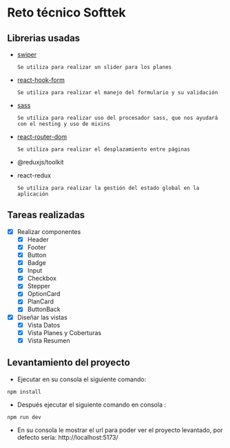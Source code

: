 # Reto técnico Softtek

## Librerias usadas

- [swiper](https://www.npmjs.com/package/swiper)

      Se utiliza para realizar un slider para los planes

- [react-hook-form](https://www.npmjs.com/package/react-hook-form)

      Se utiliza para realizar el manejo del formulario y su validación

- [sass](https://www.npmjs.com/package/sass)

      Se utiliza para realizar uso del procesador sass, que nos ayudará con el nesting y uso de mixins

- [react-router-dom](https://www.npmjs.com/package/react-router-dom)

      Se utiliza para realizar el desplazamiento entre páginas

- @reduxjs/toolkit
- react-redux

      Se utiliza para realizar la gestión del estado global en la aplicación

## Tareas realizadas

- [x] Realizar componentes
  - [x] Header
  - [x] Footer
  - [x] Button
  - [x] Badge
  - [x] Input
  - [x] Checkbox
  - [x] Stepper
  - [x] OptionCard
  - [x] PlanCard
  - [x] ButtonBack
- [X] Diseñar las vistas
  - [x] Vista Datos
  - [X] Vista Planes y Coberturas
  - [X] Vista Resumen

## Levantamiento del proyecto

- Ejecutar en su consola el siguiente comando:

```
npm install
```

- Después ejecutar el siguiente comando en consola :

```
npm run dev
```

- En su consola le mostrar el url para poder ver el proyecto levantado, por defecto sería:
  http://localhost:5173/
